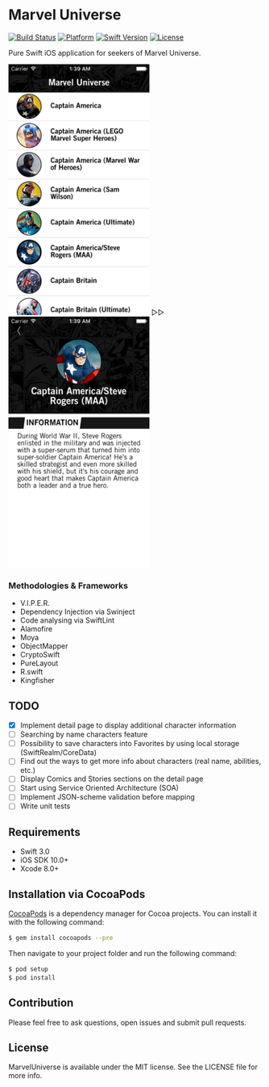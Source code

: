 # Marvel Universe

[![Build Status](https://travis-ci.org/siggb/MarvelUniverse.svg?branch=master,style=flat)](https://travis-ci.org/siggb/MarvelUniverse)
[![Platform](https://img.shields.io/badge/platform-ios-blue.svg?style=flat)](https://developer.apple.com/ios/human-interface-guidelines/)
[![Swift Version](https://img.shields.io/badge/swift-3.0-yellow.svg?style=flat)](https://swift.org)
[![License](https://img.shields.io/badge/license-MIT-red.svg?style=flat)](https://github.com/siggb/MarvelUniverse/blob/master/LICENSE)

Pure Swift iOS application for seekers of Marvel Universe.

<img src="https://raw.githubusercontent.com/siggb/MarvelUniverse/master/marvel-universe/Resources/Screenshots/img1.png" alt="Screen-1" width="280" height="497" />
▷▷<img src="https://raw.githubusercontent.com/siggb/MarvelUniverse/master/marvel-universe/Resources/Screenshots/img2.png" alt="Screen-2" width="280" height="497" />

### Methodologies & Frameworks

* V.I.P.E.R.
* Dependency Injection via Swinject
* Code analysing via SwiftLint
* Alamofire
* Moya
* ObjectMapper
* CryptoSwift
* PureLayout
* R.swift
* Kingfisher

## TODO

- [x] Implement detail page to display additional character information
- [ ] Searching by name characters feature
- [ ] Possibility to save characters into Favorites by using local storage (SwiftRealm/CoreData)
- [ ] Find out the ways to get more info about characters (real name, abilities, etc.)
- [ ] Display Comics and Stories sections on the detail page
- [ ] Start using Service Oriented Architecture (SOA)
- [ ] Implement JSON-scheme validation before mapping
- [ ] Write unit tests

## Requirements

- Swift 3.0
- iOS SDK 10.0+
- Xcode 8.0+

## Installation via CocoaPods

[CocoaPods](http://cocoapods.org) is a dependency manager for Cocoa projects. You can install it with the following command:

```bash
$ gem install cocoapods --pre
```

Then navigate to your project folder and run the following command:

```bash
$ pod setup
$ pod install
```

## Contribution

Please feel free to ask questions, open issues and submit pull requests.

## License

MarvelUniverse is available under the MIT license. See the LICENSE file for more info.
